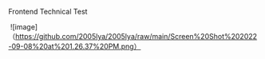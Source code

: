 Frontend Technical Test

 ![image]（https://github.com/2005lya/2005lya/raw/main/Screen%20Shot%202022-09-08%20at%201.26.37%20PM.png）
